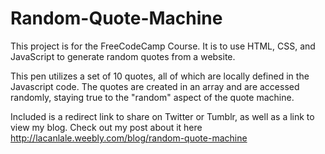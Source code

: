 # Random-Quote-Machine
This project is for the FreeCodeCamp Course. 
It is to use HTML, CSS, and JavaScript to generate random quotes from a website.

This pen utilizes a set of 10 quotes, all of which are locally defined in the Javascript code.
The quotes are created in an array and are accessed randomly, staying true to the "random" aspect of the quote machine.

Included is a redirect link to share on Twitter or Tumblr, as well as a link to view my blog.
Check out my post about it here http://lacanlale.weebly.com/blog/random-quote-machine

